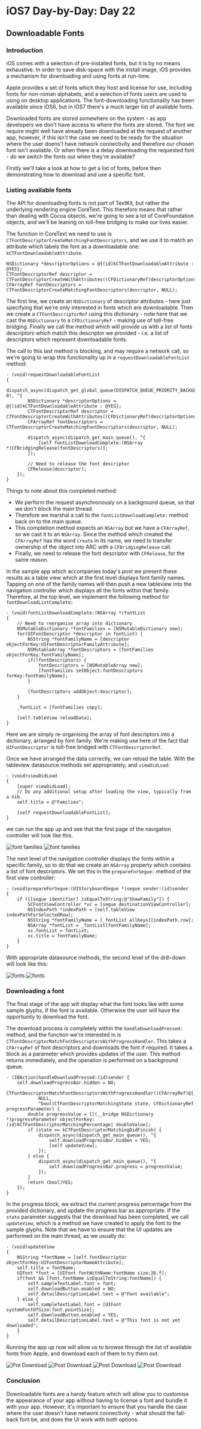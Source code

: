 # iOS7 Day-by-Day: Day 22
## Downloadable Fonts

### Introduction

iOS comes with a selection of pre-installed fonts, but it is by no means
exhaustive. In order to save disk-space with the install image, iOS provides a
mechanism for downloading and using fonts at run-time.

Apple provides a set of fonts which they host and license for use, including
fonts for non-roman alphabets, and a selection of fonts users are used to using
on desktop applications. The font-downloading functionality has been available
since iOS6, but in iOS7 there's a much larger list of available fonts.

Downloaded fonts are stored somewhere on the system - as app developers we don't
have access to where the fonts are stored. The font we require might well have
already been downloaded at the request of another app, however, if this isn't the
case we need to be ready for the situation where the user doens't have network
connectivity and therefore our chosen font isn't available. Or when there is a
delay downloading the requested font - do we switch the fonts out when they're
available?

Firstly we'll take a look at how to get a list of fonts, before then demonstrating
how to download and use a specific font.


### Listing available fonts

The API for downloading fonts is not part of TextKit, but rather the underlying
rendering engine CoreText. This therefore means that rather than dealing with
Cocoa objects, we're going to see a lot of CoreFoundation objects, and we'll be
leaning on toll-free bridging to make our lives easier.

The function in CoreText we need to use is `CTFontDescriptorCreateMatchingFontDescriptors`,
and we use it to match an attribute which labels the font as a downloadable one:
`kCTFontDownloadableAttribute`.

    NSDictionary *descriptorOptions = @{(id)kCTFontDownloadableAttribute : @YES};
    CTFontDescriptorRef descriptor = CTFontDescriptorCreateWithAttributes((CFDictionaryRef)descriptorOptions);
    CFArrayRef fontDescriptors = CTFontDescriptorCreateMatchingFontDescriptors(descriptor, NULL);

The first line, we create an `NSDictionary` of descriptor attributes - here just
specifying that we're only interested in fonts which are downloadable. Then we
create a `CTFontDescriptorRef` using this dictionary - note here that we cast
the `NSDictionary` to a `CFDictionaryRef` - making use of toll-free bridging.
Finally we call the method which will provide us with a list of fonts descriptors
which match this descriptor we provided - i.e. a list of descriptors which represent
downloadable fonts.

The call to this last method is blocking, and may require a network call, so we're
going to wrap this functionality up in a `requestDownloadableFontList` method:

    - (void)requestDownloadableFontList
    {
        dispatch_async(dispatch_get_global_queue(DISPATCH_QUEUE_PRIORITY_BACKGROUND, 0), ^{
            NSDictionary *descriptorOptions = @{(id)kCTFontDownloadableAttribute : @YES};
            CTFontDescriptorRef descriptor = CTFontDescriptorCreateWithAttributes((CFDictionaryRef)descriptorOptions);
            CFArrayRef fontDescriptors = CTFontDescriptorCreateMatchingFontDescriptors(descriptor, NULL);
            
            dispatch_async(dispatch_get_main_queue(), ^{
                [self fontListDownloadComplete:(NSArray *)CFBridgingRelease(fontDescriptors)];
            });
            
            // Need to release the font descriptor
            CFRelease(descriptor);
        });   
    }

Things to note about this completed method:

- We perform the request asynchronously on a background queue, so that we don't
block the main thread.
- Therefore we marshal a call to the `fontListDownloadComplete:` method back on
to the main queue.
- This completion method expects an `NSArray` but we have a `CFArrayRef`, so we
cast it to an `NSArray`. Since the method which created the `CFArrayRef` has the
word `Create` in its name, we need to transfer ownership of the object into ARC
with a `CFBridgingRelease` call.
- Finally, we need to release the font descriptor with `CFRelease`, for the same
reason.

In the sample app which accompanies today's post we present these results as a
table view which at the first level displays font family names. Tapping on one
of the family names will then push a new tableview into the navigation controller
which displays all the fonts within that family. Therefore, at the top level, we
implement the following method for `fontDownloadListComplete:`

    - (void)fontListDownloadComplete:(NSArray *)fontList
    {
        // Need to reorganise array into dictionary
        NSMutableDictionary *fontFamilies = [NSMutableDictionary new];
        for(UIFontDescriptor *descriptor in fontList) {
            NSString *fontFamilyName = [descriptor objectForKey:UIFontDescriptorFamilyAttribute];
            NSMutableArray *fontDescriptors = [fontFamilies objectForKey:fontFamilyName];
            if(!fontDescriptors) {
                fontDescriptors = [NSMutableArray new];
                [fontFamilies setObject:fontDescriptors forKey:fontFamilyName];
            }
            
            [fontDescriptors addObject:descriptor];
        }
        
        _fontList = [fontFamilies copy];
        
        [self.tableView reloadData];
    }

Here we are simply re-organising the array of font descriptors into a dictionary,
arranged by font family. We're making use here of the fact that `UIFontDescriptor`
is toll-free bridged with `CTFontDescriptorRef`.

Once we have arranged the data correctly, we can reload the table. With the
tableview datasource methods set appropriately, and `viewDidLoad`:

    - (void)viewDidLoad
    {
        [super viewDidLoad];
        // Do any additional setup after loading the view, typically from a nib.
        self.title = @"Families";
        
        [self requestDownloadableFontList];
    }

we can run the app up and see that the first page of the navigation controller
will look like this.

![font families](img/fonts-families1.png)
![font families](img/fonts-families2.png)

The next level of the navigation controller displays the fonts within a specific
family, so to do that we create an `NSArray` property which contains a list of
font descriptors. We set this in the `prepareForSegue:` method of the first view
controller:

    - (void)prepareForSegue:(UIStoryboardSegue *)segue sender:(id)sender
    {
        if ([[segue identifier] isEqualToString:@"ShowFamily"]) {
            SCFontViewController *vc = [segue destinationViewController];
            NSIndexPath *indexPath = [self.tableView indexPathForSelectedRow];
            NSString *fontFamilyName = [_fontList allKeys][indexPath.row];
            NSArray *fontList = _fontList[fontFamilyName];
            vc.fontList = fontList;
            vc.title = fontFamilyName;
        }
    }

With appropriate datasource methods, the second level of the drill-down will
look like this:

![fonts](img/fonts-fonts1.png)
![fonts](img/fonts-fonts2.png)

### Downloading a font

The final stage of the app will display what the font looks like with some sample
glyphs, if the font is available. Otherwise the user will have the opportunity
to download the font.

The download process is completely within the `handleDownloadPressed:` method, and
the function we're interested in is `CTFontDescriptorMatchFontDescriptorsWithProgressHandler`.
This takes a `CFArrayRef` of font descriptors and downloads the font if required.
It takes a block as a parameter which provides updates of the user. This method
returns immediately, and the operation is performed on a background queue. 

    - (IBAction)handleDownloadPressed:(id)sender {
        self.downloadProgressBar.hidden = NO;
        CTFontDescriptorMatchFontDescriptorsWithProgressHandler((CFArrayRef)@[_fontDescriptor],
                NULL,
                ^bool(CTFontDescriptorMatchingState state, CFDictionaryRef progressParameter) {
            double progressValue = [[(__bridge NSDictionary *)progressParameter objectForKey:(id)kCTFontDescriptorMatchingPercentage] doubleValue];
            if (state == kCTFontDescriptorMatchingDidFinish) {
                dispatch_async(dispatch_get_main_queue(), ^{
                    self.downloadProgressBar.hidden = YES;
                    [self updateView];
                });
            } else {
                dispatch_async(dispatch_get_main_queue(), ^{
                    self.downloadProgressBar.progress = progressValue;
                });
            }
            return (bool)YES;
        });
    }

In the progress block, we extract the current progress percentage from the
provided dictionary, and update the progress bar as appropriate. If the `state`
parameter suggests that the download has been completed, we call `updateView`, 
which is a method we have created to apply the font to the sample glyphs. Note
that we have to ensure that the UI updates are performed on the main thread, as
we usually do:

    - (void)updateView
    {
        NSString *fontName = [self.fontDescriptor objectForKey:UIFontDescriptorNameAttribute];
        self.title = fontName;
        UIFont *font = [UIFont fontWithName:fontName size:26.f];
        if(font && [font.fontName isEqualToString:fontName]) {
            self.sampleTextLabel.font = font;
            self.downloadButton.enabled = NO;
            self.detailDescriptionLabel.text = @"Font available";
        } else {
            self.sampleTextLabel.font = [UIFont systemFontOfSize:font.pointSize];
            self.downloadButton.enabled = YES;
            self.detailDescriptionLabel.text = @"This font is not yet downloaded";
        }
    }

Running the app up now will allow us to browse through the list of available fonts
from Apple, and download each of them to try them out.

![Pre Download](img/fonts-download1-pre.png)
![Post Download](img/fonts-download1-post.png)
![Post Download](img/fonts-download2-post.png)
![Post Download](img/fonts-download3-posr.png)

### Conclusion

Downloadable fonts are a handy feature which will allow you to customise the
appearance of your app without having to license a font and bundle it with your
app. However, it's important to ensure that you handle the case where the user
doesn't have network connectivity - what should the fall-back font be, and does
the UI work with both options.

